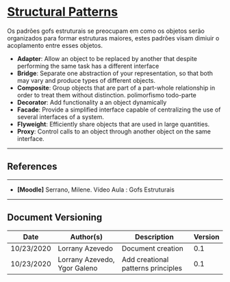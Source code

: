 <span id="sp"></span>
# **<a href="#sp">Structural Patterns</a>**

Os padrões gofs estruturais se preocupam em como os objetos serão organizados para formar estruturas maiores, estes padrões visam dimiuir o acoplamento entre esses objetos.


- **Adapter**: Allow an object to be replaced by another that despite performing the same task has a different interface
- **Bridge**:  Separate one abstraction of your representation, so that both may vary and produce types of different objects.
- **Composite**: Group objects that are part of a part-whole relationship in order to treat them without distinction. polimorfismo todo-parte
- **Decorator**: Add functionality a an object dynamically
- **Facade**: Provide a simplified interface capable of centralizing the use of several interfaces of a system.
- **Flyweight**: Efficiently share objects that are used in large quantities.
- **Proxy**: Control calls to an object through another object on the same interface.




---
## References
---

- **[Moodle]** Serrano, Milene. Vídeo Aula : Gofs Estruturais


---

## Document Versioning

| Date | Author(s) | Description | Version |
|------|-------|-----------|--------|
| 10/23/2020 | Lorrany Azevedo | Document creation | 0.1 |
| 10/23/2020 | Lorrany Azevedo, Ygor Galeno | Add creational patterns principles | 0.1 |